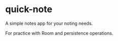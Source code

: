 # quick-note
A simple notes app for your noting needs.

For practice with Room and persistence operations.
